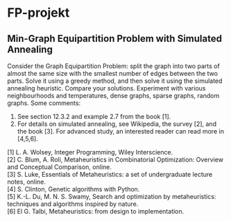 # FP-projekt

## Min-Graph Equipartition Problem with Simulated Annealing
Consider the Graph Equipartition Problem: split the graph into two parts of almost the same size
with the smallest number of edges between the two parts. Solve it using a greedy method, and
then solve it using the simulated annealing heuristic. Compare your solutions. Experiment with
various neighbourhoods and temperatures, dense graphs, sparse graphs, random graphs.
Some comments:
1. See section 12.3.2 and example 2.7 from the book [1].
2. For details on simulated annealing, see Wikipedia, the survey [2], and the book [3]. For advanced
study, an interested reader can read more in [4,5,6].




[1] L. A. Wolsey, Integer Programming, Wiley Interscience. \
[2] C. Blum, A. Roli, Metaheuristics in Combinatorial Optimization: Overview and Conceptual
Comparison, online.\
[3] S. Luke, Essentials of Metaheuristics: a set of undergraduate lecture notes, online. \
[4] S. Clinton, Genetic algorithms with Python.\
[5] K.-L. Du, M. N. S. Swamy, Search and optimization by metaheuristics: techniques and algorithms
inspired by nature.\
[6] El G. Talbi, Metaheuristics: from design to implementation.
